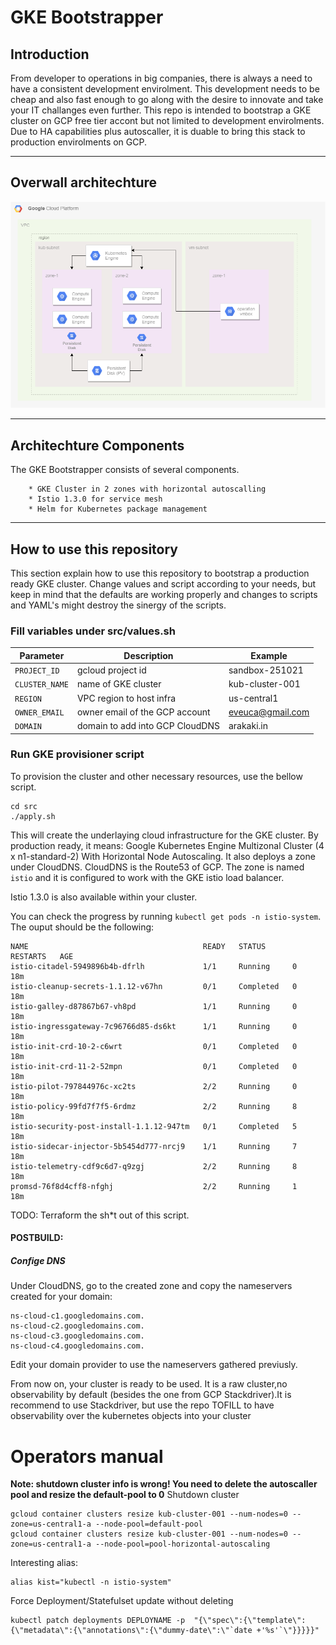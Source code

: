 # GKE Bootstrapper

Introduction
---

From developer to operations in big companies, there is always a need to have a 
consistent development envirolment. This development needs to be cheap and also
fast enough to go along with the desire to innovate and take your IT challanges
even further. This repo is intended to bootstrap a GKE cluster on GCP free tier
accont but not limited to development envirolments. Due to HA capabilities plus
autoscaller, it is duable to bring this stack to production envirolments on GCP.

---
## Overwall architechture

![GKE Cloud Infra Architechture](./src/tmp/gke-bootstrapper-infra.png)

---
## Architechture Components

The GKE Bootstrapper consists of several components.

        * GKE Cluster in 2 zones with horizontal autoscalling
        * Istio 1.3.0 for service mesh
        * Helm for Kubernetes package management

---
## How to use this repository
This section explain how to use this repository to bootstrap a production 
ready GKE cluster. Change values and script according to your needs, but 
keep in mind that the defaults are working properly and changes to scripts
and YAML's might destroy the sinergy of the scripts.

### Fill variables under src/values.sh

| Parameter                | Description                         | Example            |
|--------------------------|-------------------------------------|--------------------|
| `PROJECT_ID`             | gcloud project id                   | sandbox-251021     |
| `CLUSTER_NAME`           | name of GKE cluster                 | kub-cluster-001    |
| `REGION`                 | VPC region to host infra            | us-central1        |
| `OWNER_EMAIL`            | owner email of the GCP account      | eveuca@gmail.com   |
| `DOMAIN`                 | domain to add into GCP CloudDNS     | arakaki.in         |

### Run GKE provisioner script

To provision the cluster and other necessary resources, use the bellow script.

```
cd src
./apply.sh
```

This will create the underlaying cloud infrastructure for the GKE cluster.
By production ready, it means: Google Kubernetes Engine Multizonal Cluster (4 x n1-standard-2) With Horizontal Node Autoscaling. 
It also deploys a zone under CloudDNS. CloudDNS is the Route53 of GCP. 
The zone is named `istio` and it is configured to work with the GKE istio load balancer.

Istio 1.3.0 is also available within your cluster.

You can check the progress by running `kubectl get pods -n istio-system`. The ouput should be the following:

```
NAME                                       READY   STATUS      RESTARTS   AGE
istio-citadel-5949896b4b-dfrlh             1/1     Running     0          18m
istio-cleanup-secrets-1.1.12-v67hn         0/1     Completed   0          18m
istio-galley-d87867b67-vh8pd               1/1     Running     0          18m
istio-ingressgateway-7c96766d85-ds6kt      1/1     Running     0          18m
istio-init-crd-10-2-c6wrt                  0/1     Completed   0          18m
istio-init-crd-11-2-52mpn                  0/1     Completed   0          18m
istio-pilot-797844976c-xc2ts               2/2     Running     0          18m
istio-policy-99fd7f7f5-6rdmz               2/2     Running     8          18m
istio-security-post-install-1.1.12-947tm   0/1     Completed   5          18m
istio-sidecar-injector-5b5454d777-nrcj9    1/1     Running     7          18m
istio-telemetry-cdf9c6d7-q9zgj             2/2     Running     8          18m
promsd-76f8d4cff8-nfghj                    2/2     Running     1          18m
```

TODO: Terraform the sh*t out of this script.

#### POSTBUILD: 

##### Confige DNS
Under CloudDNS, go to the created zone and copy the nameservers created for your domain:

    ns-cloud-c1.googledomains.com.
    ns-cloud-c2.googledomains.com.
    ns-cloud-c3.googledomains.com.
    ns-cloud-c4.googledomains.com.

Edit your domain provider to use the nameservers gathered previusly.

From now on, your cluster is ready to be used. It is a raw cluster,no observability
by default (besides the one from GCP Stackdriver).It is recommend to use Stackdriver,
but use the repo TOFILL to have observability over the kubernetes objects into your cluster

# Operators manual

**Note: shutdown cluster info is wrong! You need to delete the autoscaller pool and resize the default-pool to 0**
Shutdown cluster 
```
gcloud container clusters resize kub-cluster-001 --num-nodes=0 --zone=us-central1-a --node-pool=default-pool
gcloud container clusters resize kub-cluster-001 --num-nodes=0 --zone=us-central1-a --node-pool=pool-horizontal-autoscaling
```

Interesting alias:
```
alias kist="kubectl -n istio-system"
```

Force Deployment/Statefulset update without deleting
```
kubectl patch deployments DEPLOYNAME -p  "{\"spec\":{\"template\":{\"metadata\":{\"annotations\":{\"dummy-date\":\"`date +'%s'`\"}}}}}"
```